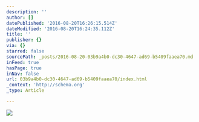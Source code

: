 ```yaml
---
description: ''
author: []
datePublished: '2016-08-20T16:26:15.514Z'
dateModified: '2016-08-20T16:24:35.112Z'
title: ''
publisher: {}
via: {}
starred: false
sourcePath: _posts/2016-08-20-03b9a4b0-dc30-4647-ad69-b5409faaea70.md
inFeed: true
hasPage: true
inNav: false
url: 03b9a4b0-dc30-4647-ad69-b5409faaea70/index.html
_context: 'http://schema.org'
_type: Article

---
```

![](https://the-grid-user-content.s3-us-west-2.amazonaws.com/3e11e85a-7e87-4e58-ae93-1ffb916c03cd.png)